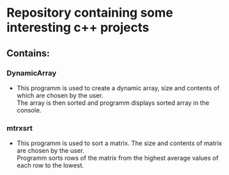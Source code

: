 # Repository containing some interesting c++ projects  
## Contains:
### DynamicArray
* This programm is used to create a dynamic array, size and contents of which are chosen by the user.  
The array is then sorted and programm displays sorted array in the console.  
### mtrxsrt
* This programm is used to sort a matrix. The size and contents of matrix are chosen by the user.  
Programm sorts rows of the matrix from the highest average values of each row to the lowest.